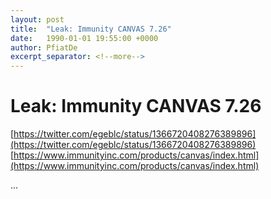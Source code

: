 ```yaml
---
layout: post
title:  "Leak: Immunity CANVAS 7.26"
date:   1990-01-01 19:55:00 +0000
author: PfiatDe
excerpt_separator: <!--more-->
---
```


# Leak: Immunity CANVAS 7.26
[https://twitter.com/egeblc/status/1366720408276389896](https://twitter.com/egeblc/status/1366720408276389896)
[https://www.immunityinc.com/products/canvas/index.html](https://www.immunityinc.com/products/canvas/index.html)

...
<!--more-->
